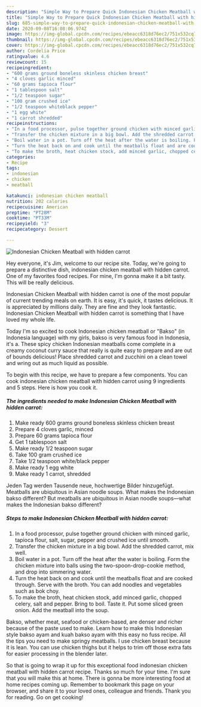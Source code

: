 ```yaml
---
description: "Simple Way to Prepare Quick Indonesian Chicken Meatball with hidden carrot"
title: "Simple Way to Prepare Quick Indonesian Chicken Meatball with hidden carrot"
slug: 685-simple-way-to-prepare-quick-indonesian-chicken-meatball-with-hidden-carrot
date: 2020-09-08T16:08:06.974Z
image: https://img-global.cpcdn.com/recipes/ebeacc6318d76ec2/751x532cq70/indonesian-chicken-meatball-with-hidden-carrot-recipe-main-photo.jpg
thumbnail: https://img-global.cpcdn.com/recipes/ebeacc6318d76ec2/751x532cq70/indonesian-chicken-meatball-with-hidden-carrot-recipe-main-photo.jpg
cover: https://img-global.cpcdn.com/recipes/ebeacc6318d76ec2/751x532cq70/indonesian-chicken-meatball-with-hidden-carrot-recipe-main-photo.jpg
author: Cordelia Price
ratingvalue: 4.6
reviewcount: 15
recipeingredient:
- "600 grams ground boneless skinless chicken breast"
- "4 cloves garlic minced"
- "60 grams tapioca flour"
- "1 tablespoon salt"
- "1/2 teaspoon sugar"
- "100 gram crushed ice"
- "1/2 teaspoon whiteblack pepper"
- "1 egg white"
- "1 carrot shredded"
recipeinstructions:
- "In a food processor, pulse together ground chicken with minced garlic, tapioca flour, salt, sugar, pepper and crushed ice until smooth."
- "Transfer the chicken mixture in a big bowl. Add the shredded carrot, mix well."
- "Boil water in a pot. Turn off the heat after the water is boiling. Form the chicken mixture into balls using the two-spoon-drop-cookie method, and drop into simmering water."
- "Turn the heat back on and cook until the meatballs float and are cooked through. Serve with the broth. You can add noodles and vegetables such as bok choy."
- "To make the broth, heat chicken stock, add minced garlic, chopped celery, salt and pepper. Bring to boil. Taste it. Put some sliced green onion. Add the meatball into the soup."
categories:
- Recipe
tags:
- indonesian
- chicken
- meatball

katakunci: indonesian chicken meatball 
nutrition: 202 calories
recipecuisine: American
preptime: "PT28M"
cooktime: "PT33M"
recipeyield: "3"
recipecategory: Dessert

---
```



![Indonesian Chicken Meatball with hidden carrot](https://img-global.cpcdn.com/recipes/ebeacc6318d76ec2/751x532cq70/indonesian-chicken-meatball-with-hidden-carrot-recipe-main-photo.jpg)

Hey everyone, it's Jim, welcome to our recipe site. Today, we're going to prepare a distinctive dish, indonesian chicken meatball with hidden carrot. One of my favorites food recipes. For mine, I'm gonna make it a bit tasty. This will be really delicious.

Indonesian Chicken Meatball with hidden carrot is one of the most popular of current trending meals on earth. It is easy, it's quick, it tastes delicious. It is appreciated by millions daily. They are fine and they look fantastic. Indonesian Chicken Meatball with hidden carrot is something that I have loved my whole life.

Today I&#39;m so excited to cook Indonesian chicken meatball or &#34;Bakso&#34; (in Indonesia language) with my girls, bakso is very famous food in Indonesia, it&#39;s a. These spicy chicken Indonesian meatballs come complete in a creamy coconut curry sauce that really is quite easy to prepare and are out of bounds delicious! Place shredded carrot and zucchini on a clean towel and wring out as much liquid as possible.


To begin with this recipe, we have to prepare a few components. You can cook indonesian chicken meatball with hidden carrot using 9 ingredients and 5 steps. Here is how you cook it.

<!--inarticleads1-->

##### The ingredients needed to make Indonesian Chicken Meatball with hidden carrot:

1. Make ready 600 grams ground boneless skinless chicken breast
1. Prepare 4 cloves garlic, minced
1. Prepare 60 grams tapioca flour
1. Get 1 tablespoon salt
1. Make ready 1/2 teaspoon sugar
1. Take 100 gram crushed ice
1. Take 1/2 teaspoon white/black pepper
1. Make ready 1 egg white
1. Make ready 1 carrot, shredded


Jeden Tag werden Tausende neue, hochwertige Bilder hinzugefügt. Meatballs are ubiquitous in Asian noodle soups. What makes the Indonesian bakso different? But meatballs are ubiquitous in Asian noodle soups—what makes the Indonesian bakso different? 

<!--inarticleads2-->

##### Steps to make Indonesian Chicken Meatball with hidden carrot:

1. In a food processor, pulse together ground chicken with minced garlic, tapioca flour, salt, sugar, pepper and crushed ice until smooth.
1. Transfer the chicken mixture in a big bowl. Add the shredded carrot, mix well.
1. Boil water in a pot. Turn off the heat after the water is boiling. Form the chicken mixture into balls using the two-spoon-drop-cookie method, and drop into simmering water.
1. Turn the heat back on and cook until the meatballs float and are cooked through. Serve with the broth. You can add noodles and vegetables such as bok choy.
1. To make the broth, heat chicken stock, add minced garlic, chopped celery, salt and pepper. Bring to boil. Taste it. Put some sliced green onion. Add the meatball into the soup.


Bakso, whether meat, seafood or chicken-based, are denser and richer because of the paste used to make. Learn how to make this Indonesian style bakso ayam and kuah bakso ayam with this easy no fuss recipe. All the tips you need to make springy meatballs. I use chicken breast because it is lean. You can use chicken thighs but it helps to trim off those extra fats for easier processing in the blender later. 

So that is going to wrap it up for this exceptional food indonesian chicken meatball with hidden carrot recipe. Thanks so much for your time. I'm sure that you will make this at home. There is gonna be more interesting food at home recipes coming up. Remember to bookmark this page on your browser, and share it to your loved ones, colleague and friends. Thank you for reading. Go on get cooking!
